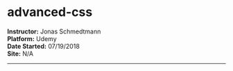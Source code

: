 # advanced-css
**Instructor:** Jonas Schmedtmann  
**Platform:** Udemy  
**Date Started:** 07/19/2018  
**Site:**  N/A

---